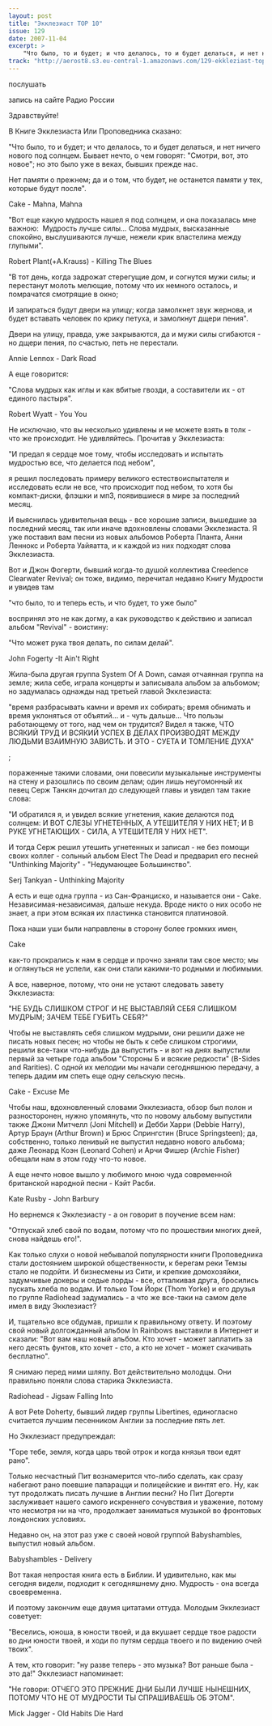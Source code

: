 ```yaml
---
layout: post
title: "Экклезиаст TOP 10"
issue: 129
date: 2007-11-04
excerpt: >
    "Что было, то и будет; и что делалось, то и будет делаться, и нет ничего нового под солнцем. Бывает нечто, о чем говорят: "Смотри, вот, это новое"; но это было уже в веках, бывших прежде нас.
track: "http://aerost8.s3.eu-central-1.amazonaws.com/129-ekkleziast-top-10.mp3"
---
```


послушать

запись на сайте Радио России

Здравствуйте!

В Книге Экклезиаста Или Проповедника сказано:

"Что было, то и будет; и что делалось, то и будет делаться, и нет ничего нового под солнцем. Бывает нечто, о чем говорят: "Смотри, вот, это новое"; но это было уже в веках, бывших прежде нас.

Нет памяти о прежнем; да и о том, что будет, не останется памяти у тех, которые будут после".

Cake - Mahna, Mahna

"Вот еще какую мудрость нашел я под солнцем, и она показалась мне важною:  Мудрость лучше силы... Слова мудрых, высказанные спокойно, выслушиваются лучше, нежели крик властелина между глупыми".

Robert Plant(+A.Krauss) - Killing The Blues

"В тот день, когда задрожат стерегущие дом, и согнутся мужи силы; и перестанут молоть мелющие, потому что их немного осталось, и помрачатся смотрящие в окно;

И запираться будут двери на улицу; когда замолкнет звук жернова, и будет вставать человек по крику петуха, и замолкнут дщери пения".

Двери на улицу, правда, уже закрываются, да и мужи силы сгибаются - но дщери пения, по счастью, петь не перестали.

Annie Lennox - Dark Road

А еще говорится:

"Слова мудрых как иглы и как вбитые гвозди, а составители их - от единого пастыря".

Robert Wyatt - You You

Не исключаю, что вы несколько удивлены и не можете взять в толк - что же происходит. Не удивляйтесь. Прочитав у Экклезиаста:

"И предал я сердце мое тому, чтобы исследовать и испытать мудростью все, что делается под небом",

я решил последовать примеру великого естествоиспытателя и исследовать если не все, что происходит под небом, то хотя бы компакт-диски, флэшки и мп3, появившиеся в мире за последний месяц.

И выяснилась удивительная вещь - все хорошие записи, вышедшие за последний месяц, так или иначе вдохновлены словами Экклезиаста. Я уже поставил вам песни из новых альбомов Роберта Планта, Анни Леннокс и Роберта Уайяатта, и к каждой из них подходят слова Экклезиаста.

Вот и Джон Фогерти, бывший когда-то душой коллектива Creedence Clearwater Revival; он тоже, видимо, перечитал недавно Книгу Мудрости и увидев там

"что было, то и теперь есть, и что будет, то уже было"

воспринял это не как догму, а как руководство к действию и записал альбом "Revival" - воистину:

"Что может рука твоя делать, по силам делай".

John Fogerty -It Ain't Right

Жила-была другая группа System Of A Down, самая отчаянная группа на земле; жила себе, играла концерты и записывала альбом за альбомом; но задумалась однажды над третьей главой Экклезиаста:

"время разбрасывать камни и время их собирать; время обнимать и время уклоняться от объятий... и - чуть дальше... Что пользы работающему от того, над чем он трудится? Видел я также, ЧТО ВСЯКИЙ ТРУД И ВСЯКИЙ УСПЕХ В ДЕЛАХ ПРОИЗВОДЯТ МЕЖДУ ЛЮДЬМИ ВЗАИМНУЮ ЗАВИСТЬ. И ЭТО - СУЕТА И ТОМЛЕНИЕ ДУХА"

;

пораженные такими словами, они повесили музыкальные инструменты на стену и разошлись по своим делам; один лишь неугомонный их певец Серж Танкян дочитал до следующей главы и увидел там такие слова:

"И обратился я, и увидел всякие угнетения, какие делаются под солнцем: И ВОТ СЛЕЗЫ УГНЕТЕННЫХ, А УТЕШИТЕЛЯ У НИХ НЕТ; И В РУКЕ УГНЕТАЮЩИХ - СИЛА, А УТЕШИТЕЛЯ У НИХ НЕТ".

И тогда Серж решил утешить угнетенных и записал - не без помощи своих коллег - сольный альбом Elect The Dead и предварил его песней "Unthinking Majority" - "Недумающее Большинство".

Serj Tankyan - Unthinking Majority

А есть и еще одна группа - из Сан-Франциско, и называется они - Cake. Независимая-независимая, дальше некуда. Вроде никто о них особо не знает, а при этом всякая их пластинка становится платиновой.

Пока наши уши были направлены в сторону более громких имен,

Cake

как-то прокрались к нам в сердце и прочно заняли там свое место; мы и оглянуться не успели, как они стали какими-то родными и любимыми.

А все, наверное, потому, что они не устают следовать завету Экклезиаста:

"НЕ БУДЬ СЛИШКОМ СТРОГ И НЕ ВЫСТАВЛЯЙ СЕБЯ СЛИШКОМ МУДРЫМ; ЗАЧЕМ ТЕБЕ ГУБИТЬ СЕБЯ?"

Чтобы не выставлять себя слишком мудрыми, они решили даже не писать новых песен; но чтобы не быть к себе слишком строгими, решили все-таки что-нибудь да выпустить - и вот на днях выпустили первый за четыре года альбом "Стороны Б и всякие редкости" (B-Sides and Rarities). С одной их мелодии мы начали сегодняшнюю передачу, а теперь дадим им спеть еще одну сельскую песнь.

Cake - Excuse Me

Чтобы наш, вдохновленный словами Экклезиаста, обзор был полон и разносторонен, нужно упомянуть, что по новому альбому выпустили также Джони Митчелл (Joni Mitchell) и Дебби Харри (Debbie Harry), Артур Браун (Arthur Brown) и Брюс Спрингстин (Bruce Springsteen); да, собственно, только ленивый не выпустил недавно нового альбома; даже Леонард Коэн (Leonard Cohen) и Арчи Фишер (Archie Fisher) обещали нам в этом году что-то новое.

А еще нечто новое вышло у любимого мною чуда современной британской народной песни - Кэйт Расби.

Kate Rusby - John Barbury

Но вернемся к Экклезиасту - а он говорит в поучение всем нам:

"Отпускай хлеб свой по водам, потому что по прошествии многих дней, снова найдешь его!".

Как только слухи о новой небывалой популярности книги Проповедника стали достоянием широкой общественности, к берегам реки Темзы стало не подойти. И бизнесмены из Сити, и крепкие домохозяйки, задумчивые докеры и седые лорды - все, отталкивая друга, бросились пускать хлеба по водам. И только Том Йорк (Thom Yorke) и его друзья по группе Radiohead задумались - а что же все-таки на самом деле имел в виду Экклезиаст?

И, тщательно все обдумав, пришли к правильному ответу. И поэтому свой новый долгожданный альбом In Rainbows выставили в Интернет и сказали: "Вот вам наш новый альбом. Кто хочет - может заплатить за него десять фунтов, кто хочет - сто, а кто не хочет - может скачивать бесплатно".

Я снимаю перед ними шляпу. Вот действительно молодцы. Они правильно поняли слова старика Экклезиаста.

Radiohead - Jigsaw Falling Into

А вот Pete Doherty, бывший лидер группы Libertines, единогласно считается лучшим песенником Англии за последние пять лет.

Но Экклезиаст предупреждал:

"Горе тебе, земля, когда царь твой отрок и когда князья твои едят рано".

Только несчастный Пит вознамерится что-либо сделать, как сразу набегают рано поевшие папарацци и полицейские и винтят его. Ну, как тут продолжать писать лучшие в Англии песни? Но Пит Догерти заслуживает нашего самого искреннего сочувствия и уважение, потому что несмотря ни на что, продолжает заниматься музыкой во фронтовых лондонских условиях.

Недавно он, на этот раз уже с своей новой группой Babyshambles, выпустил новый альбом.

Babyshambles - Delivery

Вот такая непростая книга есть в Библии. И удивительно, как мы сегодня видели, подходит к сегодняшнему дню. Мудрость - она всегда своевременна.

И поэтому закончим еще двумя цитатами оттуда. Молодым Экклезиаст советует:

"Веселись, юноша, в юности твоей, и да вкушает сердце твое радости во дни юности твоей, и ходи по путям сердца твоего и по видению очей твоих".

А тем, кто говорит: "ну разве теперь - это музыка? Вот раньше была - это да!" Экклезиаст напоминает:

"Не говори: ОТЧЕГО ЭТО ПРЕЖНИЕ ДНИ БЫЛИ ЛУЧШЕ НЫНЕШНИХ, ПОТОМУ ЧТО НЕ ОТ МУДРОСТИ ТЫ СПРАШИВАЕШЬ ОБ ЭТОМ".

Mick Jagger - Old Habits Die Hard
